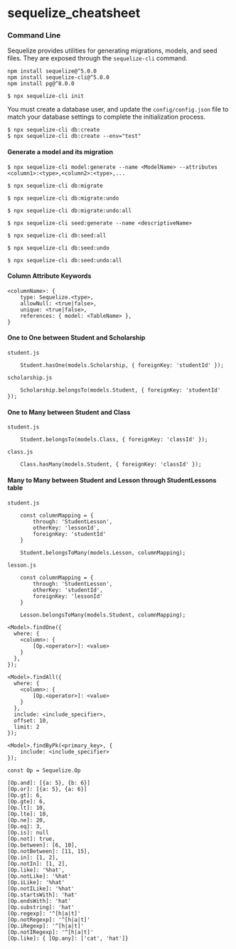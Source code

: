 sequelize\_cheatsheet
=====================

### Command Line <a href="#command-line" id="command-line"></a>

Sequelize provides utilities for generating migrations, models, and seed files. They are exposed through the `sequelize-cli` command.

    npm install sequelize@^5.0.0
    npm install sequelize-cli@^5.0.0
    npm install pg@^8.0.0

    $ npx sequelize-cli init

You must create a database user, and update the `config/config.json` file to match your database settings to complete the initialization process.

    $ npx sequelize-cli db:create
    $ npx sequelize-cli db:create --env="test"

#### Generate a model and its migration <a href="#generate-a-model-and-its-migration" id="generate-a-model-and-its-migration"></a>

    $ npx sequelize-cli model:generate --name <ModelName> --attributes <column1>:<type>,<column2>:<type>,...

    $ npx sequelize-cli db:migrate

    $ npx sequelize-cli db:migrate:undo

    $ npx sequelize-cli db:migrate:undo:all

    $ npx sequelize-cli seed:generate --name <descriptiveName>

    $ npx sequelize-cli db:seed:all

    $ npx sequelize-cli db:seed:undo

    $ npx sequelize-cli db:seed:undo:all

#### Column Attribute Keywords <a href="#column-attribute-keywords" id="column-attribute-keywords"></a>

    <columnName>: {
        type: Sequelize.<type>,
        allowNull: <true|false>,
        unique: <true|false>,
        references: { model: <TableName> },
    }

#### One to One between Student and Scholarship <a href="#one-to-one-between-student-and-scholarship" id="one-to-one-between-student-and-scholarship"></a>

`student.js`

        Student.hasOne(models.Scholarship, { foreignKey: 'studentId' });

`scholarship.js`

        Scholarship.belongsTo(models.Student, { foreignKey: 'studentId' });

#### One to Many between Student and Class <a href="#one-to-many-between-student-and-class" id="one-to-many-between-student-and-class"></a>

`student.js`

        Student.belongsTo(models.Class, { foreignKey: 'classId' });

`class.js`

        Class.hasMany(models.Student, { foreignKey: 'classId' });

#### Many to Many between Student and Lesson through StudentLessons table <a href="#many-to-many-between-student-and-lesson-through-studentlessons-table" id="many-to-many-between-student-and-lesson-through-studentlessons-table"></a>

`student.js`

        const columnMapping = {
            through: 'StudentLesson',
            otherKey: 'lessonId',
            foreignKey: 'studentId'
        }

        Student.belongsToMany(models.Lesson, columnMapping);

`lesson.js`

        const columnMapping = {
            through: 'StudentLesson',
            otherKey: 'studentId',
            foreignKey: 'lessonId'
        }

        Lesson.belongsToMany(models.Student, columnMapping);

    <Model>.findOne({
      where: {
        <column>: {
            [Op.<operator>]: <value>
        }
      },
    });

    <Model>.findAll({
      where: {
        <column>: {
            [Op.<operator>]: <value>
        }
      },
      include: <include_specifier>,
      offset: 10,
      limit: 2
    });

    <Model>.findByPk(<primary_key>, {
        include: <include_specifier>
    });

    const Op = Sequelize.Op

    [Op.and]: [{a: 5}, {b: 6}]
    [Op.or]: [{a: 5}, {a: 6}]
    [Op.gt]: 6,
    [Op.gte]: 6,
    [Op.lt]: 10,
    [Op.lte]: 10,
    [Op.ne]: 20,
    [Op.eq]: 3,
    [Op.is]: null
    [Op.not]: true,
    [Op.between]: [6, 10],
    [Op.notBetween]: [11, 15],
    [Op.in]: [1, 2],
    [Op.notIn]: [1, 2],
    [Op.like]: '%hat',
    [Op.notLike]: '%hat'
    [Op.iLike]: '%hat'
    [Op.notILike]: '%hat'
    [Op.startsWith]: 'hat'
    [Op.endsWith]: 'hat'
    [Op.substring]: 'hat'
    [Op.regexp]: '^[h|a|t]'
    [Op.notRegexp]: '^[h|a|t]'
    [Op.iRegexp]: '^[h|a|t]'
    [Op.notIRegexp]: '^[h|a|t]'
    [Op.like]: { [Op.any]: ['cat', 'hat']}
